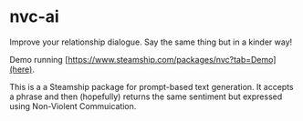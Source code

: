 # nvc-ai
Improve your relationship dialogue. Say the same thing but in a kinder way!

Demo running [https://www.steamship.com/packages/nvc?tab=Demo](here).

This is a a Steamship package for prompt-based text generation. It accepts a phrase and then (hopefully) returns the same sentiment but expressed using Non-Violent Commuication.

